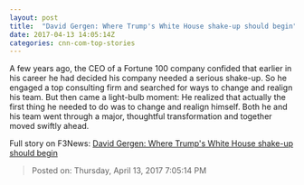 ```yaml
---
layout: post
title:  "David Gergen: Where Trump's White House shake-up should begin"
date: 2017-04-13 14:05:14Z
categories: cnn-com-top-stories
---
```


A few years ago, the CEO of a Fortune 100 company confided that earlier in his career he had decided his company needed a serious shake-up. So he engaged a top consulting firm and searched for ways to change and realign his team. But then came a light-bulb moment: He realized that actually the first thing he needed to do was to change and realign himself. Both he and his team went through a major, thoughtful transformation and together moved swiftly ahead.


Full story on F3News: [David Gergen: Where Trump's White House shake-up should begin](http://www.f3nws.com/n/EXtvqH)

> Posted on: Thursday, April 13, 2017 7:05:14 PM
